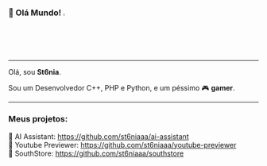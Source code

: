 ### 👋 Olá Mundo!  <img src="https://i.imgur.com/qfRWQvB.gif" width="2%">

---

Olá, sou **St6nia**.

Sou um Desenvolvedor C++, PHP e Python, e um péssimo 🎮 **gamer**.

---

### **Meus projetos:**

🤖 AI Assistant: https://github.com/st6niaaa/ai-assistant \
🎥 Youtube Previewer: https://github.com/st6niaaa/youtube-previewer \
📲 SouthStore: https://github.com/st6niaaa/southstore
